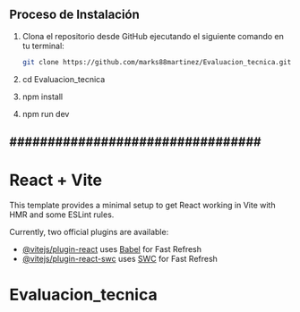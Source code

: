 

## Proceso de Instalación

1. Clona el repositorio desde GitHub ejecutando el siguiente comando en tu terminal:

   ```bash
   git clone https://github.com/marks88martinez/Evaluacion_tecnica.git

2. cd Evaluacion_tecnica
3. npm install
4. npm run dev

## ################################# ##


# React + Vite

This template provides a minimal setup to get React working in Vite with HMR and some ESLint rules.

Currently, two official plugins are available:

- [@vitejs/plugin-react](https://github.com/vitejs/vite-plugin-react/blob/main/packages/plugin-react/README.md) uses [Babel](https://babeljs.io/) for Fast Refresh
- [@vitejs/plugin-react-swc](https://github.com/vitejs/vite-plugin-react-swc) uses [SWC](https://swc.rs/) for Fast Refresh
# Evaluacion_tecnica


